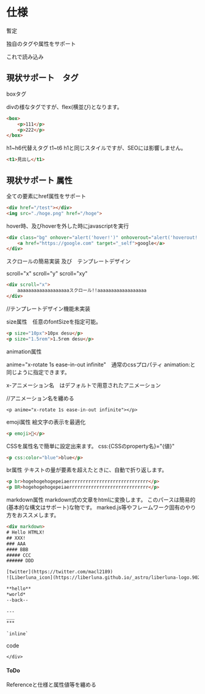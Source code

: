 # 仕様

暫定

独自のタグや属性をサポート

<script src="./runtime/htmlx.js" defer></script>これで読み込み

## 現状サポート　タグ

boxタグ

divの様なタグですが、flex(横並び)となります。
```html
<box>
    <p>111</p>
    <p>222</p>
</box>
```

h1~h6代替えタグ t1~t6
h1と同じスタイルですが、SEOには影響しません。

```html
<t1>見出し</t1>
```






## 現状サポート 属性

全ての要素にhref属性をサポート

```html
<div href="/test"></div>
<img src="./hoge.png" href="/hoge">
```

hover時、及びhoverを外した時にjavascriptを実行

```html
<div class="bg" onhover="alert('hover!')" onhoverout="alert('hoverout!')">
    <a href="https://google.com" target="_self">google</a>
</div>
```

スクロールの簡易実装 及び　テンプレートデザイン

scroll="x" scroll="y" scroll="xy"

```html
<div scroll="x">
    aaaaaaaaaaaaaaaaaaaスクロール!!aaaaaaaaaaaaaaaaaa
</div>
```
//テンプレートデザイン機能未実装

size属性　任意のfontSizeを指定可能。

```html 
<p size="10px">10px desu</p>
<p size="1.5rem">1.5rem desu</p>
```

animation属性 

anime="x-rotate 1s ease-in-out infinite"　通常のcssプロパティ animation:と同じように指定できます。

x-アニメーション名　はデフォルトで用意されたアニメーション

//アニメーション名を纏める

```
<p anime="x-rotate 1s ease-in-out infinite"></p>
```

emoji属性
絵文字の表示を最適化
```html
<p emoji>🤣</p>
```

CSSを属性名で簡単に設定出来ます。
css:{CSSのproperty名}="{値}"

```html
<p css:color="blue">blue</p>
```

br属性
テキストの量が要素を超えたときに、自動で折り返します。

```html
<p br>hogehogehogepeiaerrrrrrrrrrrrrrrrrrrrrrrrrrrrr</p>
<p BR>hogehogehogepeiaerrrrrrrrrrrrrrrrrrrrrrrrrrrrr</p>
```

markdown属性
markdown式の文章をhtmlに変換します。
このパースは簡易的(基本的な構文はサポート)な物です。
marked.js等やフレームワーク固有のやり方をおススメします。

```html
<div markdown>
# Hello HTMLX!
## XXX!
### AAA
#### BBB
##### CCC
###### DDD

[twitter](https://twitter.com/macl2189)
![Liberluna_icon](https://liberluna.github.io/_astro/liberluna-logo.902d590c.svg)

**hello**  
*world*
--back--
    
---
___
***

`inline`

```
code
```
</div>
```

#### ToDo
Referenceと仕様と属性値等を纏める